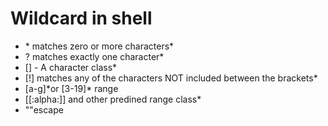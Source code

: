 # Wildcard in shell

* \* matches zero or more characters*
* ? matches exactly one character*
* [] - A character class*
* [!] matches any of the characters NOT included between the brackets*
* [a-g]\*or [3-19]\* range
* [[:alpha:]] and other predined range class*
* "\"escape
